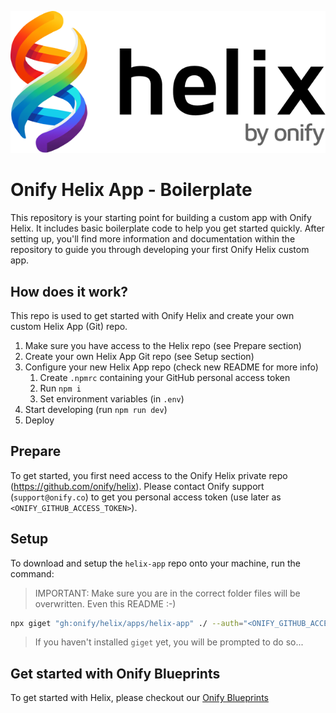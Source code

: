 ![Helix Logo](helix-logo.png)

# Onify Helix App - Boilerplate

This repository is your starting point for building a custom app with Onify Helix. It includes basic boilerplate code to help you get started quickly. After setting up, you'll find more information and documentation within the repository to guide you through developing your first Onify Helix custom app.

## How does it work?

This repo is used to get started with Onify Helix and create your own custom Helix App (Git) repo.

1. Make sure you have access to the Helix repo (see Prepare section)
2. Create your own Helix App Git repo (see Setup section)
3. Configure your new Helix App repo (check new README for more info)
   1. Create `.npmrc` containing your GitHub personal access token
   2. Run `npm i`
   3. Set environment variables (in `.env`)
4. Start developing (run `npm run dev`)
5. Deploy
 
## Prepare

To get started, you first need access to the Onify Helix private repo (https://github.com/onify/helix). Please contact Onify support (`support@onify.co`) to get you personal access token (use later as `<ONIFY_GITHUB_ACCESS_TOKEN>`).

## Setup 

To download and setup the `helix-app` repo onto your machine, run the command:

> IMPORTANT: Make sure you are in the correct folder files will be overwritten. Even this README :-)

```bash
npx giget "gh:onify/helix/apps/helix-app" ./ --auth="<ONIFY_GITHUB_ACCESS_TOKEN>" --force --verbose
```

> If you haven't installed `giget` yet, you will be prompted to do so...

## Get started with Onify Blueprints

To get started with Helix, please checkout our [Onify Blueprints](https://github.com/search?q=topic%3Aonify-blueprints+topic%3Ahelix+&type=repositories)